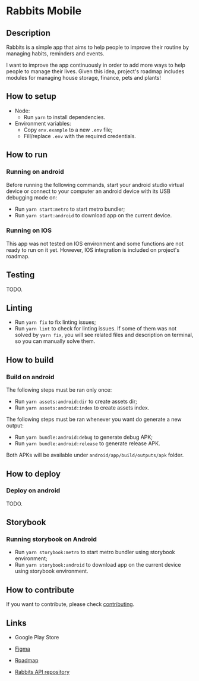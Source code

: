 # Rabbits Mobile

## Description

Rabbits is a simple app that aims to help people to improve their routine by managing habits, reminders and events.

I want to improve the app continuously in order to add more ways to help people to manage their lives. Given this idea, project's roadmap includes modules for managing house storage, finance, pets and plants!

## How to setup

- Node:
  - Run `yarn` to install dependencies.
- Environment variables:
  - Copy `env.example` to a new `.env` file;
  - Fill/replace `.env` with the required credentials.

## How to run

### Running on android

Before running the following commands, start your android studio virtual device or connect to your computer an android device with its USB debugging mode on:

- Run `yarn start:metro` to start metro bundler;
- Run `yarn start:android` to download app on the current device.

### Running on IOS

This app was not tested on IOS environment and some functions are not ready to run on it yet. However, IOS integration is included on project's roadmap.

## Testing

TODO.

## Linting

- Run `yarn fix` to fix linting issues;
- Run `yarn lint` to check for linting issues. If some of them was not solved by `yarn fix`, you will see related files and description on terminal, so you can manually solve them.

## How to build

### Build on android

The following steps must be ran only once:

- Run `yarn assets:android:dir` to create assets dir;
- Run `yarn assets:android:index` to create assets index.

The following steps must be ran whenever you want do generate a new output:

- Run `yarn bundle:android:debug` to generate debug APK;
- Run `yarn bundle:android:release` to generate release APK.

Both APKs will be available under `android/app/build/outputs/apk` folder.

## How to deploy

### Deploy on android

TODO.

## Storybook

### Running storybook on Android

- Run `yarn storybook:metro` to start metro bundler using storybook environment;
- Run `yarn storybook:android` to download app on the current device using storybook environment.

## How to contribute

If you want to contribute, please check [contributing](https://github.com/ondanieldev/rabbits-mobile/blob/master/CONTRIBUTING.md).

## Links

- Google Play Store
- [Figma](https://www.figma.com/file/ipDwne7ajgybxQml25PKn6/Rabbits?type=design&node-id=0%3A1&mode=design&t=q69bOm7uSXI063jO-1)
- [Roadmap](https://ondanieldev.notion.site/Rabbits-Roadmap-05a85728e4d946cd8b4fb51dea256ce0?pvs=4)

- [Rabbits API repository](https://github.com/ondanieldev/rabbits-api)
